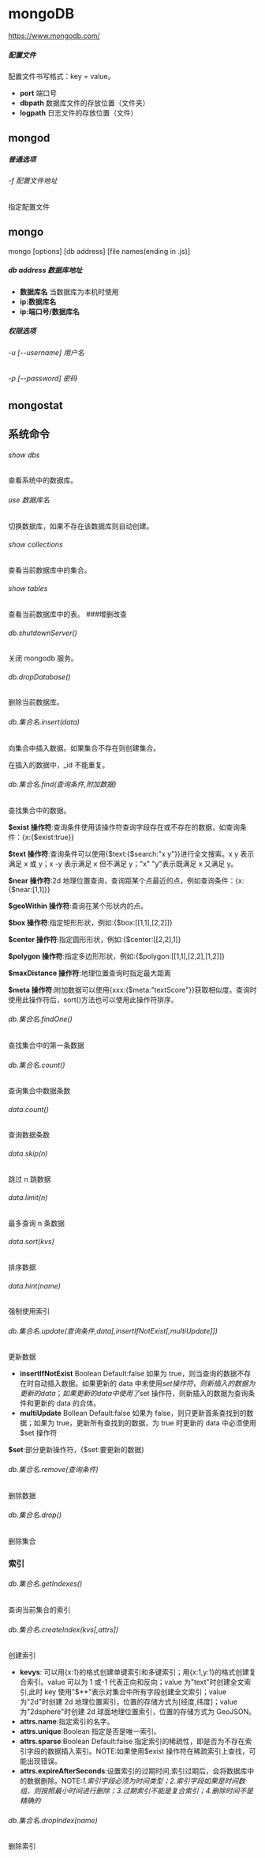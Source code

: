 # mongoDB

<https://www.mongodb.com/>

##### 配置文件

配置文件书写格式：key = value。

- **port** 端口号
- **dbpath** 数据库文件的存放位置（文件夹）
- **logpath** 日志文件的存放位置（文件）

## mongod

##### 普通选项

###### -f 配置文件地址

指定配置文件

## mongo

mongo [options] [db address] [file names(ending in .js)]

##### db address 数据库地址

- **数据库名** 当数据库为本机时使用
- **ip:数据库名**
- **ip:端口号/数据库名**

##### 权限选项

###### -u [--username] 用户名

###### -p [--password] 密码

## mongostat

## 系统命令

###### show dbs

查看系统中的数据库。

###### use 数据库名

切换数据库，如果不存在该数据库则自动创建。

###### show collections

查看当前数据库中的集合。

###### show tables

查看当前数据库中的表。 ###增删改查

###### db.shutdownServer()

关闭 mongodb 服务。

###### db.dropDatabase()

删除当前数据库。

###### db.集合名.insert(data)

向集合中插入数据。如果集合不存在则创建集合。

在插入的数据中，\_id 不能重复。

###### db.集合名.find(查询条件,附加数据)

查找集合中的数据。

**$exist 操作符**:查询条件使用该操作符查询字段存在或不存在的数据，如查询条件：{x:{$exist:true}}

**$text 操作符**:查询条件可以使用{$text:{$search:"x y"}}进行全文搜索。x y 表示满足 x 或 y；x -y 表示满足 x 但不满足 y；\"x\" \"y\"表示既满足 x 又满足 y。

**$near 操作符**:2d 地理位置查询，查询距某个点最近的点，例如查询条件：{x:{$near:[1,1]}}

**$geoWithin 操作符**:查询在某个形状内的点。

**$box 操作符**:指定矩形形状，例如:{$box:[[1,1],[2,2]]}

**$center 操作符**:指定圆形形状，例如:{$center:[[2,2],1]}

**$polygon 操作符**:指定多边形形状，例如:{$polygon:[[1,1],[2,2],[1,2]]}

**$maxDistance 操作符**:地理位置查询时指定最大距离

**$meta 操作符**:附加数据可以使用{xxx:{$meta:"textScore"}}获取相似度。查询时使用此操作符后，sort()方法也可以使用此操作符排序。

###### db.集合名.findOne()

查找集合中的第一条数据

###### db.集合名.count()

查询集合中数据条数

###### data.count()

查询数据条数

###### data.skip(n)

跳过 n 跳数据

###### data.limit(n)

最多查询 n 条数据

###### data.sort(kvs)

排序数据

###### data.hint(name)

强制使用索引

###### db.集合名.update(查询条件,data[,insertIfNotExist[,multiUpdate]])

更新数据

- **insertIfNotExist** Boolean Default:false 如果为 true，则当查询的数据不存在时自动插入数据。如果更新的 data 中未使用$set操作符，则新插入的数据为更新的data；如果更新的data中使用了$set 操作符，则新插入的数据为查询条件和更新的 data 的合体。
- **multiUpdate** Bollean Default:false 如果为 false，则只更新首条查找到的数据；如果为 true，更新所有查找到的数据，为 true 时更新的 data 中必须使用$set 操作符

**$set**:部分更新操作符，{$set:要更新的数据}

###### db.集合名.remove(查询条件)

删除数据

###### db.集合名.drop()

删除集合

### 索引

###### db.集合名.getIndexes()

查询当前集合的索引

###### db.集合名.createIndex(kvs[,attrs])

创建索引

- **kevys**: 可以用{x:1}的格式创建单键索引和多键索引；用{x:1,y:1}的格式创建复合索引。value 可以为 1 或-1 代表正向和反向；value 为"text"时创建全文索引,此时 key 使用"$\*\*"表示对集合中所有字段创建全文索引；value 为"2d"时创建 2d 地理位置索引，位置的存储方式为[经度,纬度]；value 为"2dsphere"时创建 2d 球面地理位置索引，位置的存储方式为 GeoJSON。
- **attrs.name**:指定索引的名字。
- **attrs.unique**:Boolean 指定是否是唯一索引。
- **attrs.sparse**:Boolean Default:false 指定索引的稀疏性，即是否为不存在索引字段的数据插入索引。NOTE:如果使用$exist 操作符在稀疏索引上查找，可能出现错误。
- **attrs.expireAfterSeconds**:设置索引的过期时间,索引过期后，会将数据库中的数据删除。NOTE:_1.索引字段必须为时间类型；2.索引字段如果是时间数组，则按照最小时间进行删除；3.过期索引不能是复合索引；4.删除时间不是精确的_

###### db.集合名.dropIndex(name)

删除索引
